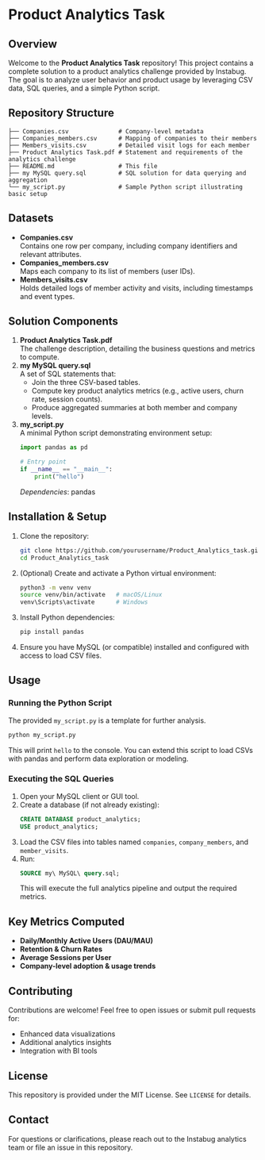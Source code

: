 # Product Analytics Task

## Overview
Welcome to the **Product Analytics Task** repository! This project contains a complete solution to a product analytics challenge provided by Instabug. The goal is to analyze user behavior and product usage by leveraging CSV data, SQL queries, and a simple Python script.

## Repository Structure
```
├── Companies.csv              # Company-level metadata
├── Companies_members.csv      # Mapping of companies to their members
├── Members_visits.csv         # Detailed visit logs for each member
├── Product Analytics Task.pdf # Statement and requirements of the analytics challenge
├── README.md                  # This file
├── my MySQL query.sql         # SQL solution for data querying and aggregation
└── my_script.py               # Sample Python script illustrating basic setup
```

## Datasets
- **Companies.csv**  
  Contains one row per company, including company identifiers and relevant attributes.
- **Companies_members.csv**  
  Maps each company to its list of members (user IDs).
- **Members_visits.csv**  
  Holds detailed logs of member activity and visits, including timestamps and event types.

## Solution Components
1. **Product Analytics Task.pdf**  
   The challenge description, detailing the business questions and metrics to compute.
2. **my MySQL query.sql**  
   A set of SQL statements that:
   - Join the three CSV-based tables.
   - Compute key product analytics metrics (e.g., active users, churn rate, session counts).
   - Produce aggregated summaries at both member and company levels.
3. **my_script.py**  
   A minimal Python script demonstrating environment setup:
   ```python
   import pandas as pd

   # Entry point
   if __name__ == "__main__":
       print("hello")
   ```
   *Dependencies*: pandas

## Installation & Setup
1. Clone the repository:
   ```bash
   git clone https://github.com/yourusername/Product_Analytics_task.git
   cd Product_Analytics_task
   ```
2. (Optional) Create and activate a Python virtual environment:
   ```bash
   python3 -m venv venv
   source venv/bin/activate   # macOS/Linux
   venv\Scripts\activate      # Windows
   ```
3. Install Python dependencies:
   ```bash
   pip install pandas
   ```
4. Ensure you have MySQL (or compatible) installed and configured with access to load CSV files.

## Usage

### Running the Python Script
The provided `my_script.py` is a template for further analysis.
```bash
python my_script.py
```
This will print `hello` to the console. You can extend this script to load CSVs with pandas and perform data exploration or modeling.

### Executing the SQL Queries
1. Open your MySQL client or GUI tool.
2. Create a database (if not already existing):
   ```sql
   CREATE DATABASE product_analytics;
   USE product_analytics;
   ```
3. Load the CSV files into tables named `companies`, `company_members`, and `member_visits`.
4. Run:
   ```sql
   SOURCE my\ MySQL\ query.sql;
   ```
   This will execute the full analytics pipeline and output the required metrics.

## Key Metrics Computed
- **Daily/Monthly Active Users (DAU/MAU)**
- **Retention & Churn Rates**
- **Average Sessions per User**
- **Company-level adoption & usage trends**

## Contributing
Contributions are welcome! Feel free to open issues or submit pull requests for:
- Enhanced data visualizations
- Additional analytics insights
- Integration with BI tools

## License
This repository is provided under the MIT License. See `LICENSE` for details.

## Contact
For questions or clarifications, please reach out to the Instabug analytics team or file an issue in this repository.
